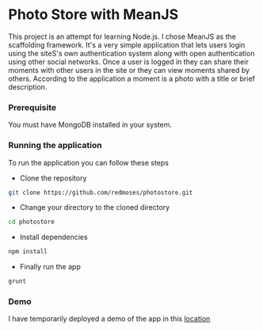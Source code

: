 Photo Store with MeanJS
===============================

This project is an attempt for learning Node.js. I chose MeanJS as the scaffolding framework. It's a very simple 
application that lets users login using the siteS's own authentication system along with open authentication 
using other social networks. Once a user is logged in they can share their moments with other users in the site or they can view moments shared by others. According to the application a moment is a photo with a title or brief description.

### Prerequisite
You must have MongoDB installed in your system.

### Running the application
To run the application you can follow these steps 

* Clone the repository

```bash
git clone https://github.com/redmoses/photostore.git
```

* Change your directory to the cloned directory

```bash
cd photostore
```

* Install dependencies

```bash
npm install
```

* Finally run the app

```bash
grunt
```

### Demo
I have temporarily deployed a demo of the app in this [location](http://photo.redmoses.me)
